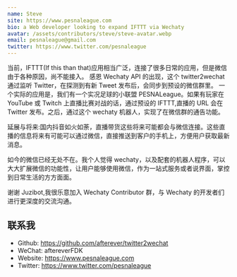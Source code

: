 ```yaml
---
name: Steve
site: https://www.pesnaleague.com
bio: a Web developer looking to expand IFTTT via Wechaty
avatar: /assets/contributors/steve/steve-avatar.webp
email: pesnaleague@gmail.com
twitter: https://www.twitter.com/pesnaleague
---
```


当前，IFTTT(If this than that)应用相当广泛，连接了很多日常的应用，但是微信由于各种原因，尚不能接入。
感恩 Wechaty API 的出现，这个 twitter2wechat 通过监听 Twitter，在探测到有新 Tweet 发布后，会同步到预设的微信群里。
一个实际的应用是，我们有一个实况足球的小联盟 PESNALeague。如果有玩家在 YouTube 或 Twitch 上直播比赛对战的话，通过预设的 IFTTT,直播的 URL 会在 Twitter 发布。之后，通过这个 wechaty 机器人，实现了在微信群的通告功能。

延展与将来:国内抖音如火如荼，直播带货这些将来可能都会与微信连接。这些直播的信息将来有可能可以通过微信，直接推送到客户的手机上，方便用户获取最新消息。

如今的微信已经无处不在。我个人觉得 wechaty，以及配套的机器人程序，可以大大扩展微信的功能性，让用户能够使用微信，作为一站式服务或者说界面，掌控到日常生活的方方面面。

谢谢 Juzibot,我很乐意加入 Wechaty Contributor 群，与 Wechaty 的开发者们进行更深度的交流沟通。

## 联系我

- Github: <https://github.com/afterever/twitter2wechat>
- WeChat: aftereverFDK
- Website: <https://www.pesnaleague.com>
- Twitter: <https://www.twitter.com/pesnaleague>
